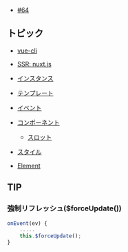 - [#64](https://github.com/hdknr/scriptogr.am/issues/64)

## トピック

- [vue-cli](vue-cli.md)
- [SSR: nuxt.js](nextjs/README.md)
- [インスタンス](vue.instance.md)
- [テンプレート](vue.template.md)
- [イベント](vue.events.md)
- [コンポーネント](vue.components.md)

  - [スロット](vue.components.slot.md)


- [スタイル](vue.style.md)
- [Element](element)

## TIP

### 強制リフレッシュ($forceUpdate())

~~~js
onEvent(ev) {
    .....
    this.$forceUpdate();
}
~~~
